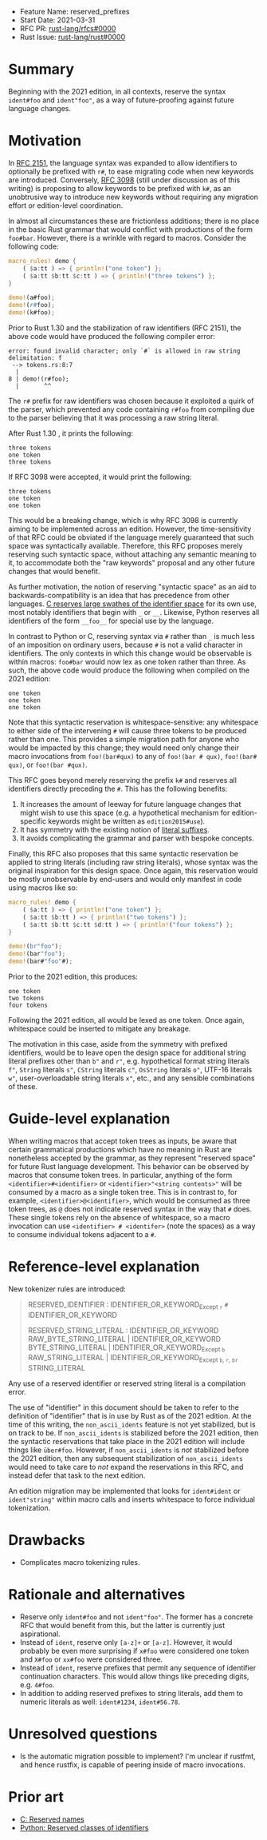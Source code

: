 - Feature Name: reserved_prefixes
- Start Date: 2021-03-31
- RFC PR: [rust-lang/rfcs#0000](https://github.com/rust-lang/rfcs/pull/0000)
- Rust Issue: [rust-lang/rust#0000](https://github.com/rust-lang/rust/issues/0000)

# Summary
[summary]: #summary

Beginning with the 2021 edition, in all contexts, reserve the syntax `ident#foo` and `ident"foo"`, as a way of future-proofing against future language changes.

# Motivation
[motivation]: #motivation

In [RFC 2151](https://rust-lang.github.io/rfcs/2151-raw-identifiers.html), the language syntax was expanded to allow identifiers to optionally be prefixed with `r#`, to ease migrating code when new keywords are introduced. Conversely, [RFC 3098](https://github.com/rust-lang/rfcs/pull/3098) (still under discussion as of this writing) is proposing to allow keywords to be prefixed with `k#`, as an unobtrusive way to introduce new keywords without requiring any migration effort or edition-level coordination.

In almost all circumstances these are frictionless additions; there is no place in the basic Rust grammar that would conflict with productions of the form `foo#bar`. However, there is a wrinkle with regard to macros. Consider the following code:
```rust
macro_rules! demo {
    ( $a:tt ) => { println!("one token") };
    ( $a:tt $b:tt $c:tt ) => { println!("three tokens") };
}

demo!(a#foo);
demo!(r#foo);
demo!(k#foo);
```

Prior to Rust 1.30 and the stabilization of raw identifiers (RFC 2151), the above code would have produced the following compiler error:
```
error: found invalid character; only `#` is allowed in raw string delimitation: f
 --> tokens.rs:8:7
  |
8 | demo!(r#foo);
  |       ^^
```

The `r#` prefix for raw identifiers was chosen because it exploited a quirk of the parser, which prevented any code containing `r#foo` from compiling due to the parser believing that it was processing a raw string literal.

After Rust 1.30 , it prints the following:
```
three tokens
one token
three tokens
```

If RFC 3098 were accepted, it would print the following:
```
three tokens
one token
one token
```

This would be a breaking change, which is why RFC 3098 is currently aiming to be implemented across an edition. However, the time-sensitivity of that RFC could be obviated if the language merely guaranteed that such space was syntactically available. Therefore, this RFC proposes merely reserving such syntactic space, without attaching any semantic meaning to it, to accommodate both the "raw keywords" proposal and any other future changes that would benefit.

As further motivation, the notion of reserving "syntactic space" as an aid to backwards-compatibility is an idea that has precedence from other languages. [C reserves large swathes of the identifier space](https://www.gnu.org/software/libc/manual/html_node/Reserved-Names.html) for its own use, most notably identifiers that begin with `_` or `__`. Likewise, Python reserves all identifiers of the form `__foo__` for special use by the language.

In contrast to Python or C, reserving syntax via `#` rather than `_` is much less of an imposition on ordinary users, because `#` is not a valid character in identifiers. The only contexts in which this change would be observable is within macros: `foo#bar` would now lex as one token rather than three. As such, the above code would produce the following when compiled on the 2021 edition:
```
one token
one token
one token
```

Note that this syntactic reservation is whitespace-sensitive: any whitespace to either side of the intervening `#` will cause three tokens to be produced rather than one. This provides a simple migration path for anyone who would be impacted by this change; they would need only change their macro invocations from `foo!(bar#qux)` to any of `foo!(bar # qux)`, `foo!(bar# qux)`, or `foo!(bar #qux)`.

This RFC goes beyond merely reserving the prefix `k#` and reserves all identifiers directly preceding the `#`. This has the following benefits:

1. It increases the amount of leeway for future language changes that might wish to use this space (e.g. a hypothetical mechanism for edition-specific keywords might be written as `edition2015#use`).
2. It has symmetry with the existing notion of [literal suffixes](https://doc.rust-lang.org/reference/tokens.html#suffixes).
3. It avoids complicating the grammar and parser with bespoke concepts.

Finally, this RFC also proposes that this same syntactic reservation be applied to string literals (including raw string literals), whose syntax was the original inspiration for this design space. Once again, this reservation would be mostly unobservable by end-users and would only manifest in code using macros like so:

```rust
macro_rules! demo {
    ( $a:tt ) => { println!("one token") };
    ( $a:tt $b:tt ) => { println!("two tokens") };
    ( $a:tt $b:tt $c:tt $d:tt ) => { println!("four tokens") };
}

demo!(br"foo");
demo!(bar"foo");
demo!(bar#"foo"#);
```

Prior to the 2021 edition, this produces:
```
one token
two tokens
four tokens
```

Following the 2021 edition, all would be lexed as one token. Once again, whitespace could be inserted to mitigate any breakage.

The motivation in this case, aside from the symmetry with prefixed identifiers, would be to leave open the design space for additional string literal prefixes other than `b"` and `r"`, e.g. hypothetical format string literals `f"`, `String` literals `s"`, `CString` literals `c"`,  `OsString` literals `o"`, UTF-16 literals `w"`, user-overloadable string literals `x"`, etc., and any sensible combinations of these.

# Guide-level explanation
When writing macros that accept token trees as inputs, be aware that certain grammatical productions which have no meaning in Rust are nonetheless accepted by the grammar, as they represent "reserved space" for future Rust language development. This behavior can be observed by macros that consume token trees. In particular, anything of the form `<identifier>#<identifier>` or `<identifier>"<string contents>"` will be consumed by a macro as a single token tree. This is in contrast to, for example, `<identifier>@<identifier>`, which would be consumed as three token trees, as `@` does not indicate reserved syntax in the way that `#` does. These single tokens rely on the absence of whitespace, so a macro invocation can use `<identifier> # <identifer>` (note the spaces) as a way to consume individual tokens adjacent to a `#`.

# Reference-level explanation
[reference-level-explanation]: #reference-level-explanation

New tokenizer rules are introduced:

> RESERVED_IDENTIFIER : IDENTIFIER_OR_KEYWORD<sub>Except `r`</sub> `#` IDENTIFIER_OR_KEYWORD
>
> RESERVED_STRING_LITERAL : IDENTIFIER_OR_KEYWORD RAW_BYTE_STRING_LITERAL | IDENTIFIER_OR_KEYWORD BYTE_STRING_LITERAL | IDENTIFIER_OR_KEYWORD<sub>Except `b`</sub> RAW_STRING_LITERAL | IDENTIFIER_OR_KEYWORD<sub>Except `b`, `r`, `br`</sub> STRING_LITERAL

Any use of a reserved identifier or reserved string literal is a compilation error.

The use of "identifier" in this document should be taken to refer to the definition of "identifier" that is in use by Rust as of the 2021 edition. At the time of this writing, the `non_ascii_idents` feature is not yet stabilized, but is on track to be. If `non_ascii_idents` is stabilized before the 2021 edition, then the syntactic reservations that take place in the 2021 edition will include things like `über#foo`. However, if `non_ascii_idents` is *not* stabilized before the 2021 edition, then any subsequent stabilization of `non_ascii_idents` would need to take care to *not* expand the reservations in this RFC, and instead defer that task to the next edition.

An edition migration may be implemented that looks for `ident#ident` or `ident"string"` within macro calls and inserts whitespace to force individual tokenization.

# Drawbacks
[drawbacks]: #drawbacks

* Complicates macro tokenizing rules.

# Rationale and alternatives
[rationale-and-alternatives]: #rationale-and-alternatives

* Reserve only `ident#foo` and not `ident"foo"`. The former has a concrete RFC that would benefit from this, but the latter is currently just aspirational.
* Instead of `ident`, reserve only `[a-z]+` or `[a-z]`. However, it would probably be even more surprising if `x#foo` were considered one token and `X#foo` or `xx#foo` were considered three.
* Instead of `ident`, reserve prefixes that permit any sequence of identifier continuation characters. This would allow things like preceding digits, e.g. `4#foo`.
* In addition to adding reserved prefixes to string literals, add them to numeric literals as well: `ident#1234`, `ident#56.78`.

#  Unresolved questions
[unresolved-questions]: #unresolved-questions

* Is the automatic migration possible to implement? I'm unclear if rustfmt, and hence rustfix, is capable of peering inside of macro invocations.

# Prior art
[prior-art]: #prior-art

* [C: Reserved names](https://www.gnu.org/software/libc/manual/html_node/Reserved-Names.html)
* [Python: Reserved classes of identifiers](https://docs.python.org/3/reference/lexical_analysis.html#reserved-classes-of-identifiers)
